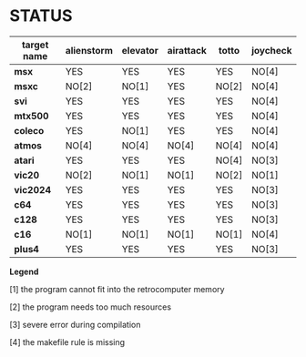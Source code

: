 # STATUS

target name     |alienstorm      |elevator        |airattack       |totto           |joycheck        |
----------------|----------------|----------------|----------------|----------------|----------------|
**msx**         |YES             |YES             |YES             |YES             |NO[4]           |
**msxc**        |NO[2]           |NO[1]           |YES             |NO[2]           |NO[4]           |
**svi**         |YES             |YES             |YES             |YES             |NO[4]           |
**mtx500**      |YES             |YES             |YES             |YES             |NO[4]           |
**coleco**      |YES             |NO[1]           |YES             |YES             |NO[4]           |
**atmos**       |NO[4]           |NO[4]           |NO[4]           |NO[4]           |NO[4]           |
**atari**       |YES             |YES             |YES             |NO[4]           |NO[3]           |
**vic20**       |NO[2]           |NO[1]           |NO[1]           |NO[2]           |NO[1]           |
**vic2024**     |YES             |YES             |YES             |YES             |NO[3]           |
**c64**         |YES             |YES             |YES             |YES             |NO[3]           |
**c128**        |YES             |YES             |YES             |YES             |NO[3]           |
**c16**         |NO[1]           |NO[1]           |NO[1]           |NO[1]           |NO[4]           |
**plus4**       |YES             |YES             |YES             |YES             |NO[3]           |

</div>

**Legend**
 
[1] the program cannot fit into the retrocomputer memory

[2] the program needs too much resources

[3] severe error during compilation

[4] the makefile rule is missing
